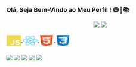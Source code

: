### Olá, Seja Bem-Vindo ao Meu Perfil ! 😄🙏📚

<div align="center">
  <a href="https://github.com/Luminions">
  <img height="180em" src="https://github-readme-stats.vercel.app/api?username=Luminions&show_icons=true&theme=tokyonight&include_all_commits=true&count_private=true"/>
  <img height="180em" src="https://github-readme-stats.vercel.app/api/top-langs/?username=Luminions&layout=compact&langs_count=7&theme=tokyonight"/>
</div>
<div style="display: inline_block"><br>
  <img align="center" alt="Lumi-Js" height="30" width="40" src="https://raw.githubusercontent.com/devicons/devicon/master/icons/javascript/javascript-plain.svg">
  <img align="center" alt="Lumi-React" height="30" width="40" src="https://raw.githubusercontent.com/devicons/devicon/master/icons/react/react-original.svg">
  <img align="center" alt="Lumi-HTML" height="30" width="40" src="https://raw.githubusercontent.com/devicons/devicon/master/icons/html5/html5-original.svg">
  <img align="center" alt="Lumi-CSS" height="30" width="40" src="https://raw.githubusercontent.com/devicons/devicon/master/icons/css3/css3-original.svg">
  
  </div>

  ###
  
  <div> 
  <a href="https://www.youtube.com/channel/UCNBsG8YaYGvK0PXmb0fJkhw"><img src="https://img.shields.io/badge/YouTube-FF0000?style=for-the-badge&logo=youtube&logoColor=white" target="_blank"></a>
  <a href="https://www.instagram.com/pascoarelly_jm/"><img src="https://img.shields.io/badge/-Instagram-%23E4405F?style=for-the-badge&logo=instagram&logoColor=white" target="_blank"></a>
 	<a href="https://www.twitch.tv/luminions"><img src="https://img.shields.io/badge/Twitch-9146FF?style=for-the-badge&logo=twitch&logoColor=white" target="_blank"></a>
  <a href = "mailto:j.marcos-pascoarelly@hotmail.com"><img src="https://img.shields.io/badge/Microsoft_Outlook-0078D4?style=for-the-badge&logo=microsoft-outlook&logoColor=white" target="_blank"></a>
  <a href="https://www.linkedin.com/in/joão-marcos-pascoarelli-de-oliveira-negre-971b41220/"><img src="https://img.shields.io/badge/-LinkedIn-%230077B5?style=for-the-badge&logo=linkedin&logoColor=white" target="_blank"></a>
    
  </div>
   

  
    

